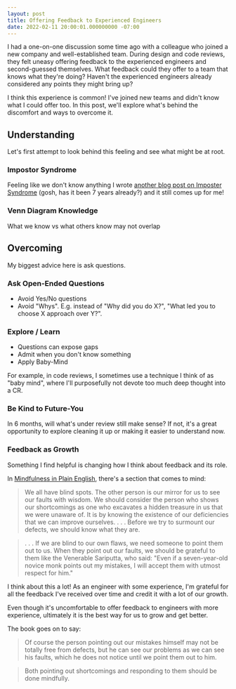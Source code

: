 ```yaml
---
layout: post
title: Offering Feedback to Experienced Engineers
date: 2022-02-11 20:00:01.000000000 -07:00
---
```


I had a one-on-one discussion some time ago with a colleague who joined
a new company and well-established team. During design and code reviews, they
felt uneasy offering feedback to the experienced engineers and second-guessed
themselves. What feedback could they offer to a team that knows
what they're doing? Haven't the experienced engineers already considered any
points they might bring up?

I think this experience is common! I've joined new teams and didn't know what
I could offer too. In this post, we'll explore what's behind the discomfort and
ways to overcome it.


## Understanding

Let's first attempt to look behind this feeling and see what might be at root.

### Impostor Syndrome
Feeling like we don't know anything
I wrote [another blog post on Imposter Syndrome](https://www.kevinlondon.com/2015/05/27/impostor-syndrome-and-me) (gosh, has it been 7 years already?) and it still comes up for me!

### Venn Diagram Knowledge
What we know vs what others know may not overlap


## Overcoming
My biggest advice here is ask questions.

### Ask Open-Ended Questions
* Avoid Yes/No questions
* Avoid "Whys". E.g. instead of "Why did you do X?", "What led you to choose X approach over Y?".

### Explore / Learn

* Questions can expose gaps
* Admit when you don't know something
* Apply Baby-Mind

For example, in code reviews, I sometimes use a technique I think of as "baby
mind", where I'll purposefully not devote too much deep thought into a CR.

### Be Kind to Future-You
In 6 months, will what's under review still make sense? If not, it's a great
opportunity to explore cleaning it up or making it easier to understand now.

### Feedback as Growth

Something I find helpful is changing how I think about feedback and its role.

In [Mindfulness in Plain English](https://www.amazon.com/Mindfulness-English-Bhante-Henepola-Gunaratana/dp/0861719069/ref=cm_cr_arp_d_product_top?ie=UTF8), there's a section that comes to mind:

> We all have blind spots. The other person is our
mirror for us to see our faults with wisdom. We should consider the person who
shows our shortcomings as one who excavates a hidden treasure in us that we were
unaware of. It is by knowing the existence of our deficiencies that we can
improve ourselves. . . . Before we try to surmount
our defects, we should know what they are.

> . . . If we are blind to our own flaws, we need someone to point
them out to us. When they point out our faults, we should be grateful to them
like the Venerable Sariputta, who said: "Even if a seven-year-old novice monk
points out my mistakes, I will accept them with utmost respect for him."

I think about this a lot! As an engineer with some experience, I'm grateful for
all the feedback I've received over time and credit it with a lot of our growth.

Even though it's uncomfortable to offer feedback to engineers with more experience,
ultimately it is the best way for us to grow and get better.

The book goes on to say:

> Of course the person pointing out our mistakes himself may not be totally free
from defects, but he can see our problems as we can see his faults, which he
does not notice until we point them out to him.

> Both pointing out shortcomings and responding to them should be done mindfully.
